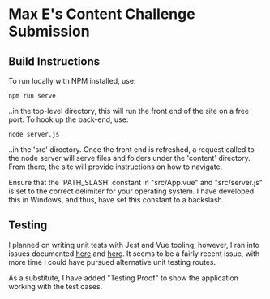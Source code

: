# Max E's Content Challenge Submission

## Build Instructions

To run locally with NPM installed, use:

`npm run serve`

..in the top-level directory, this will run the front end of the site on a free port. To hook up the back-end, use:

`node server.js`

..in the 'src' directory. Once the front end is refreshed, a request called to the node server will serve files and folders under the 'content' directory. From there, the site will provide instructions on how to navigate.

Ensure that the 'PATH_SLASH' constant in "src/App.vue" and "src/server.js" is set to the correct delimiter for your operating system. I have developed this in Windows, and thus, have set this constant to a backslash.

## Testing

I planned on writing unit tests with Jest and Vue tooling, however, I ran into issues documented [here](https://www.gitmemory.com/issue/kayahr/jest-environment-node-single-context/5/857497636) and [here](https://giters.com/facebook/jest/issues/11792). It seems to be a fairly recent issue, with more time I could have pursued alternative unit testing routes.

As a substitute, I have added "Testing Proof" to show the application working with the test cases.